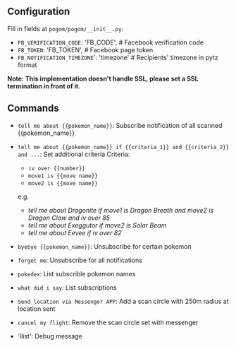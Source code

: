## Configuration

Fill in fields at `pogom/pogom/__init__.py`:
- `FB_VERIFICATION_CODE`: 'FB_CODE', # Facebook verification code
- `FB_TOKEN`: 'FB_TOKEN', # Facebook page token
- `FB_NOTIFICATION_TIMEZONE`': 'timezone'  # Recipients' timezone in pytz format

**Note: This implementation doesn't handle SSL, please set a SSL termination in front of it.**

## Commands
- `tell me about {{pokemon_name}}`: Subscribe notification of all scanned {{pokemon_name}}
- `tell me about {{pokemon_name}} if {{criteria_1}} and {{criteria_2}} and ...`: Set additional criteria
  Criteria:
  - `iv over {{number}}`
  - `move1 is {{move name}}`
  - `move2 is {{move name}}`

  e.g. 
    - _tell me about Dragonite if move1 is Dragon Breath and move2 is Dragon Claw and iv over 85_
    - _tell me about Exeggutor if move2 is Solar Beam_
    - _tell me about Eevee if iv over 82_
- `byebye {{pokemon_name}}`: Unsubscribe for certain pokemon
- `forget me`: Unsubscribe for all notifications
- `pokedex`: List subscrible pokemon names
- `what did i say`: List subscriptions
- `Send location via Messenger APP`: Add a scan circle with 250m radius at location sent
- `cancel my flight`: Remove the scan circle set with messenger
- 'llist': Debug message
